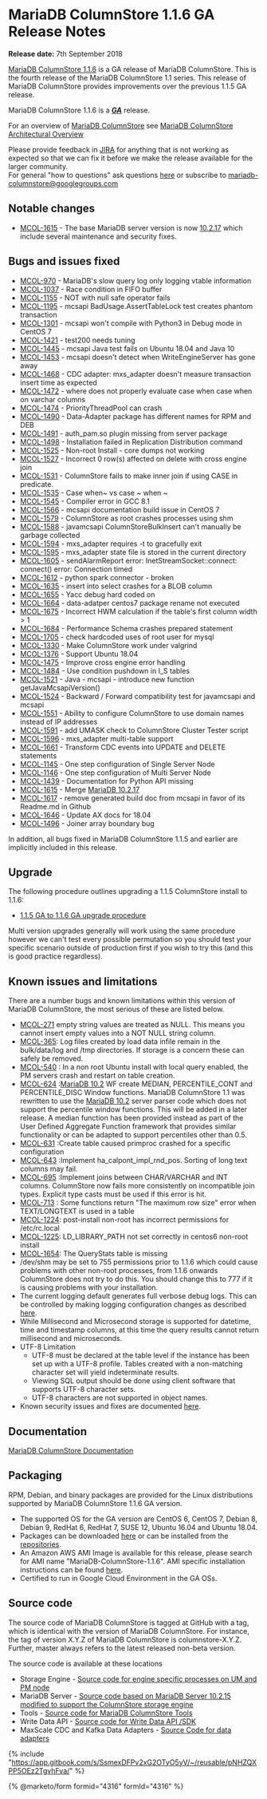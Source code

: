 # MariaDB ColumnStore 1.1.6 GA Release Notes

**Release date:** 7th September 2018

[MariaDB ColumnStore 1.1.6](https://github.com/mariadb-corporation/docs-release-notes/blob/test/en/mariadb-columnstore/README.md) is a GA release of MariaDB ColumnStore. This is the fourth release of the MariaDB ColumnStore 1.1 series. This release of MariaDB ColumnStore provides improvements over the previous 1.1.5 GA release.

MariaDB ColumnStore 1.1.6 is a [_**GA**_](../../../community-server/about/release-criteria.md) release.

For an overview of [MariaDB ColumnStore](https://github.com/mariadb-corporation/docs-release-notes/blob/test/en/mariadb-columnstore/README.md) see [MariaDB ColumnStore Architectural Overview](https://app.gitbook.com/s/rBEU9juWLfTDcdwF3Q14/architecture/columnstore-architectural-overview)

Please provide feedback in [JIRA](https://jira.mariadb.org/browse/MCOL) for anything that is not working as expected so that we can fix it before we make the release available for the larger community.\
For general "how to questions" ask questions [here](https://app.gitbook.com/o/diTpXxF5WsbHqTReoBsS/s/rBEU9juWLfTDcdwF3Q14/) or subscribe to mariadb-columnstore@googlegroups.com

## Notable changes

* [MCOL-1615](https://jira.mariadb.org/browse/MCOL-1615) - The base MariaDB server version is now [10.2.17](../../../community-server/old-releases/release-notes-mariadb-10-2-series/mariadb-10217-release-notes.md) which include several maintenance and security fixes.

## Bugs and issues fixed

* [MCOL-970](https://jira.mariadb.org/browse/MCOL-970) - MariaDB's slow query log only logging vtable information
* [MCOL-1037](https://jira.mariadb.org/browse/MCOL-1037) - Race condition in FIFO buffer
* [MCOL-1155](https://jira.mariadb.org/browse/MCOL-1155) - NOT with null safe operator fails
* [MCOL-1195](https://jira.mariadb.org/browse/MCOL-1195) - mcsapi BadUsage.AssertTableLock test creates phantom transaction
* [MCOL-1301](https://jira.mariadb.org/browse/MCOL-1301) - mcsapi won't compile with Python3 in Debug mode in CentOS 7
* [MCOL-1421](https://jira.mariadb.org/browse/MCOL-1421) - test200 needs tuning
* [MCOL-1445](https://jira.mariadb.org/browse/MCOL-1445) - mcsapi Java test fails on Ubuntu 18.04 and Java 10
* [MCOL-1453](https://jira.mariadb.org/browse/MCOL-1453) - mcsapi doesn't detect when WriteEngineServer has gone away
* [MCOL-1468](https://jira.mariadb.org/browse/MCOL-1468) - CDC adapter: mxs\_adapter doesn't measure transaction insert time as expected
* [MCOL-1472](https://jira.mariadb.org/browse/MCOL-1472) - where does not properly evaluate case when case when on varchar columns
* [MCOL-1474](https://jira.mariadb.org/browse/MCOL-1474) - PriorityThreadPool can crash
* [MCOL-1490](https://jira.mariadb.org/browse/MCOL-1490) - Data-Adapter package has different names for RPM and DEB
* [MCOL-1491](https://jira.mariadb.org/browse/MCOL-1491) - auth\_pam.so plugin missing from server package
* [MCOL-1498](https://jira.mariadb.org/browse/MCOL-1498) - Installation failed in Replication Distribution command
* [MCOL-1525](https://jira.mariadb.org/browse/MCOL-1525) - Non-root Install - core dumps not working
* [MCOL-1527](https://jira.mariadb.org/browse/MCOL-1527) - Incorrect 0 row(s) affected on delete with cross engine join
* [MCOL-1531](https://jira.mariadb.org/browse/MCOL-1531) - ColumnStore fails to make inner join if using CASE in predicate.
* [MCOL-1535](https://jira.mariadb.org/browse/MCOL-1535) - Case when\~ vs case \~ when \~
* [MCOL-1545](https://jira.mariadb.org/browse/MCOL-1545) - Compiler error in GCC 8.1
* [MCOL-1566](https://jira.mariadb.org/browse/MCOL-1566) - mcsapi documentation build issue in CentOS 7
* [MCOL-1579](https://jira.mariadb.org/browse/MCOL-1579) - ColumnStore as root crashes processes using shm
* [MCOL-1588](https://jira.mariadb.org/browse/MCOL-1588) - javamcsapi ColumnStoreBulkInsert can't manually be garbage collected
* [MCOL-1594](https://jira.mariadb.org/browse/MCOL-1594) - mxs\_adapter requires -t to gracefully exit
* [MCOL-1595](https://jira.mariadb.org/browse/MCOL-1595) - mxs\_adapter state file is stored in the current directory
* [MCOL-1605](https://jira.mariadb.org/browse/MCOL-1605) - sendAlarmReport error: InetStreamSocket::connect: connect() error: Connection timed
* [MCOL-1612](https://jira.mariadb.org/browse/MCOL-1612) - python spark connector - broken
* [MCOL-1635](https://jira.mariadb.org/browse/MCOL-1635) - insert into select crashes for a BLOB column
* [MCOL-1655](https://jira.mariadb.org/browse/MCOL-1655) - Yacc debug hard coded on
* [MCOL-1664](https://jira.mariadb.org/browse/MCOL-1664) - data-adatper centos7 package rename not executed
* [MCOL-1675](https://jira.mariadb.org/browse/MCOL-1675) - Incorrect HWM calculation if the table's first column width > 1
* [MCOL-1684](https://jira.mariadb.org/browse/MCOL-1684) - Performance Schema crashes prepared statement
* [MCOL-1705](https://jira.mariadb.org/browse/MCOL-1705) - check hardcoded uses of root user for mysql
* [MCOL-1330](https://jira.mariadb.org/browse/MCOL-1330) - Make ColumnStore work under valgrind
* [MCOL-1376](https://jira.mariadb.org/browse/MCOL-1376) - Support Ubuntu 18.04
* [MCOL-1475](https://jira.mariadb.org/browse/MCOL-1475) - Improve cross engine error handling
* [MCOL-1484](https://jira.mariadb.org/browse/MCOL-1484) - Use condition pushdown in I\_S tables
* [MCOL-1521](https://jira.mariadb.org/browse/MCOL-1521) - Java - mcsapi - introduce new function getJavaMcsapiVersion()
* [MCOL-1524](https://jira.mariadb.org/browse/MCOL-1524) - Backward / Forward compatibility test for javamcsapi and mcsapi
* [MCOL-1551](https://jira.mariadb.org/browse/MCOL-1551) - Ability to configure ColumnStore to use domain names instead of IP addresses
* [MCOL-1591](https://jira.mariadb.org/browse/MCOL-1591) - add UMASK check to ColumnStore Cluster Tester script
* [MCOL-1596](https://jira.mariadb.org/browse/MCOL-1596) - mxs\_adapter multi-table support
* [MCOL-1661](https://jira.mariadb.org/browse/MCOL-1661) - Transform CDC events into UPDATE and DELETE statements
* [MCOL-1145](https://jira.mariadb.org/browse/MCOL-1145) - One step configuration of Single Server Node
* [MCOL-1146](https://jira.mariadb.org/browse/MCOL-1146) - One step configuration of Multi Server Node
* [MCOL-1439](https://jira.mariadb.org/browse/MCOL-1439) - Documentation for Python API missing
* [MCOL-1615](https://jira.mariadb.org/browse/MCOL-1615) - Merge [MariaDB 10.2.17](../../../community-server/old-releases/release-notes-mariadb-10-2-series/mariadb-10217-release-notes.md)
* [MCOL-1617](https://jira.mariadb.org/browse/MCOL-1617) - remove generated build doc from mcsapi in favor of its Readme.md in Github
* [MCOL-1646](https://jira.mariadb.org/browse/MCOL-1646) - Update AX docs for 18.04
* [MCOL-1496](https://jira.mariadb.org/browse/MCOL-1496) - Joiner array boundary bug

In addition, all bugs fixed in MariaDB ColumnStore 1.1.5 and earlier are implicitly included in this release.

## Upgrade

The following procedure outlines upgrading a 1.1.5 ColumnStore install to 1.1.6:

* [1.1.5 GA to 1.1.6 GA upgrade procedure](https://github.com/mariadb-corporation/docs-server/blob/test/release-notes/columnstore/columnstore-1-1/broken-reference/README.md)

Multi version upgrades generally will work using the same procedure however we can't test every possible permutation so you should test your specific scenario outside of production first if you wish to try this (and this is good practice regardless).

## Known issues and limitations

There are a number bugs and known limitations within this version of MariaDB ColumnStore, the most serious of these are listed below.

* [MCOL-271](https://jira.mariadb.org/browse/MCOL-271) empty string values are treated as NULL. This means you cannot insert empty values into a NOT NULL string column.
* [MCOL-365](https://jira.mariadb.org/browse/MCOL-365): Log files created by load data infile remain in the bulk/data/log and /tmp directories. If storage is a concern these can safely be removed.
* [MCOL-540](https://jira.mariadb.org/browse/MCOL-540) : In a non root Ubuntu install with local query enabled, the PM servers crash and restart on table creation.
* [MCOL-624](https://jira.mariadb.org/browse/MCOL-624) :[MariaDB 10.2](../../../community-server/old-releases/release-notes-mariadb-10-2-series/what-is-mariadb-102.md) WF create MEDIAN, PERCENTILE\_CONT and PERCENTILE\_DISC Window functions. MariaDB ColumnStore 1.1 was rewritten to use the [MariaDB 10.2](../../../community-server/old-releases/release-notes-mariadb-10-2-series/what-is-mariadb-102.md) server parser code which does not support the percentile window functions. This will be added in a later release. A median function has been provided instead as part of the User Defined Aggregate Function framework that provides similar functionality or can be adapted to support percentiles other than 0.5.
* [MCOL-631](https://jira.mariadb.org/browse/MCOL-631) :Create table caused primproc crashed for a specific configuration
* [MCOL-643](https://jira.mariadb.org/browse/MCOL-643) :Implement ha\_calpont\_impl\_rnd\_pos. Sorting of long text columns may fail.
* [MCOL-695](https://jira.mariadb.org/browse/MCOL-695) :Implement joins between CHAR/VARCHAR and INT columns. ColumnStore now fails more consistently on incompatible join types. Explicit type casts must be used if this error is hit.
* [MCOL-713](https://jira.mariadb.org/browse/MCOL-713) : Some functions return "The maximum row size" error when TEXT/LONGTEXT is used in a table
* [MCOL-1224](https://jira.mariadb.org/browse/MCOL-1224): post-install non-root has incorrect permissions for /etc/rc.local
* [MCOL-1225](https://jira.mariadb.org/browse/MCOL-1225): LD\_LIBRARY\_PATH not set correctly in centos6 non-root install
* [MCOL-1654](https://jira.mariadb.org/browse/MCOL-1654): The QueryStats table is missing
* /dev/shm may be set to 755 permissions prior to 1.1.6 which could cause problems with other non-root processes, from 1.1.6 onwards ColumnStore does not try to do this. You should change this to 777 if it is causing problems with your installation.
* The current logging default generates full verbose debug logs. This can be controlled by making logging configuration changes as described [here](https://app.gitbook.com/s/rBEU9juWLfTDcdwF3Q14/management/columnstore-system/columnstore-system-monitoring-configuration).
* While Millisecond and Microsecond storage is supported for datetime, time and timestamp columns, at this time the query results cannot return millisecond and microseconds.
* UTF-8 Limitation
  * UTF-8 must be declared at the table level if the instance has been set up with a UTF-8 profile. Tables created with a non-matching character set will yield indeterminate results.
  * Viewing SQL output should be done using client software that supports UTF-8 character sets.
  * UTF-8 characters are not supported in object names.
* Known security issues and fixes are documented [here](https://app.gitbook.com/s/rBEU9juWLfTDcdwF3Q14/security/columnstore-security-vulnerabilities).

## Documentation

[MariaDB ColumnStore Documentation](https://github.com/mariadb-corporation/docs-release-notes/blob/test/en/mariadb-columnstore/README.md)

## Packaging

RPM, Debian, and binary packages are provided for the Linux distributions supported by MariaDB ColumnStore 1.1.6 GA version.

* The supported OS for the GA version are CentOS 6, CentOS 7, Debian 8, Debian 9, RedHat 6, RedHat 7, SUSE 12, Ubuntu 16.04 and Ubuntu 18.04.
* Packages can be downloaded [here](https://mariadb.com/downloads/mariadb-ax) or can be installed from the [repositories](https://github.com/mariadb-corporation/docs-server/blob/test/release-notes/columnstore/columnstore-1-1/broken-reference/README.md).
* An Amazon AWS AMI Image is available for this release, please search for AMI name "MariaDB-ColumnStore-1.1.6". AMI specific installation instructions can be found [here](https://github.com/mariadb-corporation/docs-server/blob/test/release-notes/columnstore/columnstore-1-1/broken-reference/README.md).
* Certified to run in Google Cloud Environment in the GA OSs.

## Source code

The source code of MariaDB ColumnStore is tagged at GitHub with a tag, which is identical with the version of MariaDB ColumnStore. For instance, the tag of version X.Y.Z of MariaDB ColumnStore is columnstore-X.Y.Z. Further, master always refers to the latest released non-beta version.

The source code is available at these locations

* Storage Engine - [Source code for engine specific processes on UM and PM node](https://github.com/mariadb-corporation/mariadb-columnstore-engine/tree/columnstore-1.1.6)
* MariaDB Server - [Source code based on MariaDB Server 10.2.15 modified to support the ColumnStore storage engine](https://github.com/mariadb-corporation/mariadb-columnstore-server/tree/columnstore-1.1.6)
* Tools - [Source code for MariaDB ColumnStore Tools](https://github.com/mariadb-corporation/mariadb-columnstore-tools/tree/columnstore-1.1.6)
* Write Data API - [Source code for Write Data API /SDK](https://github.com/mariadb-corporation/mariadb-columnstore-api/tree/columnstore-1.1.6)
* MaxScale CDC and Kafka Data Adapters - [Source Code for data adapters](https://github.com/mariadb-corporation/mariadb-columnstore-data-adapters/tree/columnstore-1.1.6)

{% include "https://app.gitbook.com/s/SsmexDFPv2xG2OTyO5yV/~/reusable/pNHZQXPP5OEz2TgvhFva/" %}

{% @marketo/form formid="4316" formId="4316" %}
